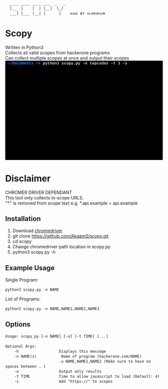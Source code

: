 ```
  ____ ____ ____ ___  _   _ 
  [__  |    |  | |__]  \_/  
  ___] |___ |__| |      |    ᴍᴀᴅᴇ ʙʏ ᴀʟᴘʜᴀʀᴀᴏʜ    

```
# Scopy 
Written in Python3<br />
Collects all valid scopes from hackerone programs<br />
Can collect multiple scopes at once and output their scopes<br />
![Demo](/demo/demo.gif)

# Disclaimer 
CHROMER DRIVER DEPENDANT<br />
This tool only collects in-scope URLS.<br />
"*." is removed from scope text e.g. *.api.example = api.example<br />

## Installation

1) Download [chromedriver](https://chromedriver.chromium.org/downloads) 
4) git clone https://github.com/AkaamS/scopy.git
4) cd scopy
5) Change chromedriver path location in scopy.py
6) python3 scopy.py -h

## Example Usage

Single Program:
```
python3 scopy.py -n NAME
```
List of Programs:
```
python3 scopy.py -n NAME,NAME1,NAME2,NAME3
```
## Options

```
Usage: scopy.py [-n NAME] [-o] [-t TIME] [...]

Optional Args:
    -h                  Displays this message
    -n NAME(s)           Name of program (hackerone.com/NAME)
                        -u NAME,NAME1,NAME2 (Make sure to have no spaces between , )
    -o                  Output only results
    -t TIME             Time to allow javascript to load (Default: 4)
    -s                  Add "https://" to scopes

```
